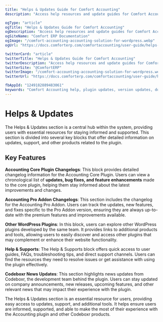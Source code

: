 ```yaml
---
title: "Helps & Updates Guide for Comfort Accounting"
description: "Access help resources and update guides for Comfort Accounting. Find troubleshooting tips, FAQs, version update instructions, and support documentation for your ERP accounting module."

ogType: "article"
ogTitle: "Helps & Updates Guide for Comfort Accounting"
ogDescription: "Access help resources and update guides for Comfort Accounting. Find troubleshooting tips, FAQs, version update instructions, and support documentation for your ERP accounting module."
ogSiteName: "Comfort ERP Documentation"
ogImage: "/comfort-accounting-accounting-solution-for-wordpress.webp"
ogUrl: "https://docs.comforterp.com/comfortaccounting/user-guide/helps-updates"

twitterCard: "article"
twitterTitle: "Helps & Updates Guide for Comfort Accounting"
twitterDescription: "Access help resources and update guides for Comfort Accounting. Find troubleshooting tips, FAQs, version update instructions, and support documentation for your ERP accounting module."
twitterSite: "@ComfortERP"
twitterImage: "/comfort-accounting-accounting-solution-for-wordpress.webp"
twitterUrl: "https://docs.comforterp.com/comfortaccounting/user-guide/helps-updates"

fbAppId: "1249182889483061"
keywords: "Comfort Accounting help, plugin updates, version updates, documentation, support guide, troubleshooting, FAQ, help system, update instructions, plugin maintenance, new features"
---
```


# Helps & Updates

The Helps & Updates section is a central hub within the system, providing users with essential resources for staying informed and supported. This section is divided into several key blocks that offer detailed information on updates, support, and other products related to the plugin.

## Key Features ##

**Accounting Core Plugin Changelogs**:
This block provides detailed changelog information for the Accounting Core Plugin. Users can view a chronological list of **updates, bug fixes, and feature enhancements** made to the core plugin, helping them stay informed about the latest improvements and changes.

**Accounting Pro Addon Changelogs**:
This section includes the changelog for the Accounting Pro Addon. Users can track the updates, new features, and fixes specific to the Pro Addon version, ensuring they are always up-to-date with the premium features and improvements available.

**Other WordPress Plugins**:
In this block, users can explore other WordPress plugins developed by the same team. It provides links to additional products and tools, allowing users to easily discover and access other plugins that may complement or enhance their website functionality.

**Help & Supports**:
The Help & Supports block offers quick access to user guides, FAQs, troubleshooting tips, and direct support channels. Users can find the resources they need to resolve issues or get assistance with using the plugin effectively.

**Codeboxr News Updates**:
This section highlights news updates from Codeboxr, the development team behind the plugin. Users can stay updated on company announcements, new releases, upcoming features, and other relevant news that may impact their experience with the plugin.

The Helps & Updates section is an essential resource for users, providing easy access to updates, support, and additional tools. It helps ensure users are informed, supported, and able to make the most of their experience with the Accounting plugin and other Codeboxr products.
